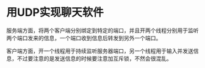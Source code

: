 # 用UDP实现聊天软件
服务端方面，将两个客户端分别绑定到特定的端口，并且开两个线程分别用于监听两个端口发来的信息，一个端口收到信息后转发到另外一个端口。

客户端方面，开一个线程用于持续监听服务器端口，另一个线程用于输入并发送信息，不过要注意的是发送信息的时候要注意加互斥锁，不然会很混乱。